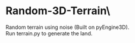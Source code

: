 # Random-3D-Terrain\\
Random terrain using noise (Built on pyEngine3D).\
Run terrain.py to generate the land.
